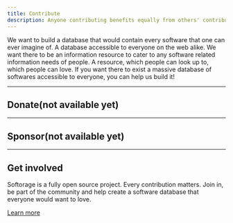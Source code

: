 ```yaml
---
title: Contribute
description: Anyone contributing benefits equally from others' contributions
---
```


<div class="card">
<div class="card-body lead">
We want to build a database that would contain every software that one can ever imagine of. A database accessible to everyone on the web alike. We want there to be an information resource to cater to any software related information needs of people. A resource, which people can look up to, which people can love. If you want there to exist a massive database of softwares accessible to everyone, you can help us build it!
</div>
</div>

---

<div class="container py-5" markdown="1">

## Donate(not available yet)

</div>

---

<div class="container py-5" markdown="1">

## Sponsor(not available yet)

</div>

---

<div class="container py-5" markdown="1">

## Get involved

Softorage is a fully open source project. Every contribution matters. Join in, be part of the community and help create a software database that everyone would want to love.

<a class="btn bg-nav" href="/get-involved/"><span class="text-clr2">Learn more</span></a>

</div>

